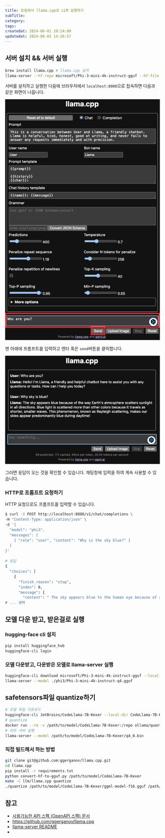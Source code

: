 ```yaml
---
title: 로컬에서 llama.cpp로 LLM 실행하기
subTitle:
category:
tags:
createdat: 2024-06-01 20:24:00
updatedat: 2024-06-03 14:26:57
---
```


## 서버 설치 && 서버 실행

```bash
brew install llama.cpp # llama.cpp 설치
llama-server --hf-repo microsoft/Phi-3-mini-4k-instruct-gguf --hf-file Phi-3-mini-4k-instruct-q4.gguf
```

서버를 설치하고 실행한 다음에 브라우저에서 `localhost:8080`으로 접속하면 다음과
같은 화면이 나옵니다.

![main page](/images/blogs/llama-server/page.png)

맨 아래에 프롬프트를 입력하고 엔터 혹은 `send`버튼을 클릭합니다.

![chat](/images/blogs/llama-server/chat.png)

그러면 응답이 오는 것을 확인할 수 있습니다. 채팅창에 입력을 하여 계속 사용할 수 있습니다.

### HTTP로 프롬프트 요청하기

HTTP 요청으로도 프롬프트를 입력할 수 있습니다.

```bash
$ curl -X POST http://localhost:8080/v1/chat/completions \
-H "Content-Type: application/json" \
-d '{
  "model": "phi3",
  "messages": [
    { "role": "user", "content": "Why is the sky blue?" }
  ]
}'

# 응답
{
  "choices": [
    {
      "finish_reason": "stop",
      "index": 0,
      "message": {
        "content": " The sky appears blue to the human eye because of a phenomenon called Rayleigh scattering. When sunlight reaches Earth's atmosphere, it is made up of different colors of light, which correspond to different 
# ... 생략
```

## 모델 다운 받고, 받은걸로 실행

### hugging-face cli 설치

```bash
pip install huggingface_hub
huggingface-cli login
```

### 모델 다운받고, 다운받은 모델로 llama-server 실행

```bash
huggingface-cli download microsoft/Phi-3-mini-4k-instruct-gguf --local-dir phi3
llama-server --model ./phi3/Phi-3-mini-4k-instruct-q4.gguf
```

## safetensors파일 quantize하기

```bash
# 모델 파일 다운로드
huggingface-cli JetBrains/CodeLlama-7B-Kexer --local-dir CodeLlama-7B-Kexer
# quantize
docker run --rm -v /path/to/model/CodeLlama-7B-Kexer:/repo ollama/quantize -q q4_0 /repo
# 라마 서버 실행
llama-server --model /path/to/model/CodeLlama-7B-Kexer/q4_0.bin
```

### 직접 빌드해서 하는 방법

```bash
git clone git@github.com:ggerganov/llama.cpp.git
cd llama.cpp
pip install -r requirements.txt
python convert-hf-to-gguf.py /path/to/model/CodeLlama-7B-Kexer
make -C llm/llama.cpp quantize
./quantize /path/to/model/CodeLlama-7B-Kexer/ggml-model-f16.gguf /path/to/model/CodeLlama-7B-Kexer/ggml-model-Q4_K_M.gguf Q4_K_M
```

## 참고

- [사용가능한 API 스펙 (OpenAPI 스펙) 문서](https://github.com/openai/openai-openapi/blob/master/openapi.yaml)
- <https://github.com/ggerganov/llama.cpp>
- [llama-server README](https://github.com/ggerganov/llama.cpp/blob/master/examples/server/README.md)
- [](https://hub.docker.com/r/ollama/quantize)
